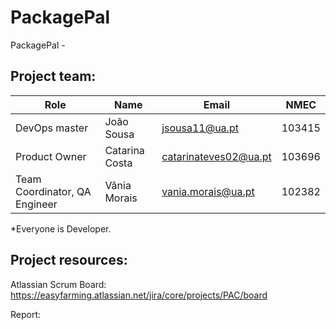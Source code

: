 # PackagePal

PackagePal - 


## Project team:

| Role 	        |Name 	          |Email 	                  |NMEC   |
|---------------|-----------------|-------------------------|-------|
| DevOps master        |João Sousa 	    |jsousa11@ua.pt 	        |103415 |
| Product Owner     |Catarina Costa	|catarinateves02@ua.pt |103696  |
| Team Coordinator, QA Engineer  |Vânia Morais     |vania.morais@ua.pt       |102382 |

*Everyone is Developer.

## Project resources:

Atlassian Scrum Board: https://easyfarming.atlassian.net/jira/core/projects/PAC/board

Report: 

